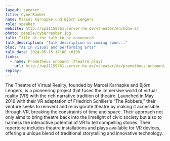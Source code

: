 ```yaml
---
layout: speaker
title: CyberRäuber
name: Marcel Karnapke und Björn Lengers
role: speaker
website: http://wp11159761.server-he.de/vtheater/en/home-2/
photo: people/cyberrauber.jpg
talk: Title of the talk to be announced
talk_description: "Talk description is coming soon..."
bloc: "AI in visual and performing arts"
talk_date: 2024-05-15 17:00 +0100
links:
  - name: Prometheus unbound (Theatre play)
    url: http://wp11159761.server-he.de/vtheater/de/prometheus-unbound/
replay: 
---
```


The Theatre of Virtual Reality, founded by Marcel Karnapke and Björn Lengers, is a pioneering project that fuses the immersive world of virtual reality (VR) with the rich narrative tradition of theatre. Launched in May 2016 with their VR adaptation of Friedrich Schiller's “The Robbers,” their venture seeks to reinvent and reinvigorate theatre by making it accessible through VR, breaking the constraints of time and space. Their approach not only aims to bring theatre back into the limelight of civic society but also to harness the interactive potential of VR to tell compelling stories. Their repertoire includes theatre installations and plays available for VR devices, offering a unique blend of traditional storytelling and innovative technology.